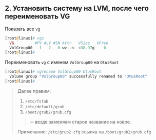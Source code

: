 ## 2. Установить систему на LVM, после чего переименовать VG

Показать все `vg`
```php
[root@linux]# vgs
  VG         #PV #LV #SN Attr   VSize   VFree
  VolGroup00   1   2   0 wz--n- <38.97g    0
[root@linux]#
```
Переименовать `vg` с именем `VolGroup00` на `OtusRoot`
```php
[root@linux]# vgrename VolGroup00 OtusRoot
  Volume group "VolGroup00" successfully renamed to "OtusRoot"
[root@linux]#
```
> Далее правим:
>	1. `/etc/fstab`
>	2. `/etc/default/grub`
>	3. `/boot/grub2/grub.cfg`
>> ─ везде заменяем старое название на новое.
> 
> Примечание: `/etc/grub2.cfg` ссылка на `/boot/grub2/grub.cfg`
